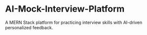 # AI-Mock-Interview-Platform
A MERN Stack platform for practicing interview skills with AI-driven personalized feedback.
